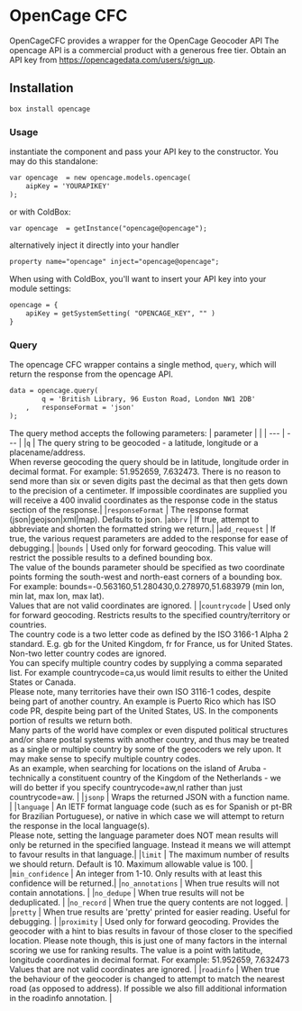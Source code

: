 # OpenCage CFC


OpenCageCFC provides a wrapper for the OpenCage Geocoder API
The opencage API is a commercial product with a generous free tier. 
Obtain an API key from https://opencagedata.com/users/sign_up.


## Installation
```js
box install opencage
```

### Usage
instantiate the component and pass your API key to the constructor. 
You may do this standalone:
```cfc
var opencage  = new opencage.models.opencage(
    aipKey = 'YOURAPIKEY'
);
```
or with ColdBox:
```cfc
var opencage  = getInstance("opencage@opencage");
```
alternatively inject it directly into your handler
```cfc
property name="opencage" inject="opencage@opencage";
```

When using with ColdBox, you'll want to insert your API key into your module settings:

```cfc
opencage = {
    apiKey = getSystemSetting( "OPENCAGE_KEY", "" )
}
```


### Query
The opencage CFC wrapper contains a single method, `query`, which will return the response from the opencage API.

```cfc
data = opencage.query(
    	q = 'British Library, 96 Euston Road, London NW1 2DB'
    ,   responseFormat = 'json'
);
```

The query method accepts the following parameters:
| parameter |  |
| --- | --- |
|`q`                | The query string to be geocoded - a latitude, longitude or a placename/address.<br> When reverse geocoding the query should be in latitude, longitude order in decimal format. For example: 51.952659, 7.632473. There is no reason to send more than six or seven digits past the decimal as that then gets down to the precision of a centimeter. If impossible coordinates are supplied you will receive a 400 invalid coordinates as the response code in the status section of the response.|
|`responseFormat`   | The response format (json|geojson|xml|map). Defaults to json.
|`abbrv`            | If true, attempt to abbreviate and shorten the formatted string we return.|
|`add_request`      | If true, the various request parameters are added to the response for ease of debugging.|
|`bounds`           | Used only for forward geocoding. This value will restrict the possible results to a defined bounding box.<br> The value of the bounds parameter should be specified as two coordinate points forming the south-west and north-east corners of a bounding box. For example: bounds=-0.563160,51.280430,0.278970,51.683979 (min lon, min lat, max lon, max lat). <br> Values that are not valid coordinates are ignored. |
|`countrycode`      | Used only for forward geocoding. Restricts results to the specified country/territory or countries.<br> The country code is a two letter code as defined by the ISO 3166-1 Alpha 2 standard. E.g. gb for the United Kingdom, fr for France, us for United States.<br> Non-two letter country codes are ignored.<br> You can specify multiple country codes by supplying a comma separated list. For example countrycode=ca,us would limit results to either the United States or Canada.<br> Please note, many territories have their own ISO 3116-1 codes, despite being part of another country. An example is Puerto Rico which has ISO code PR, despite being part of the United States, US. In the components portion of results we return both.<br> Many parts of the world have complex or even disputed political structures and/or share postal systems with another country, and thus may be treated as a single or multiple country by some of the geocoders we rely upon. It may make sense to specify multiple country codes.<br> As an example, when searching for locations on the island of Aruba - technically a constituent country of the Kingdom of the Netherlands - we will do better if you specify countrycode=aw,nl rather than just countrycode=aw. |
|`jsonp`            | Wraps the returned JSON with a function name. |
|`language`         | An IETF format language code (such as es for Spanish or pt-BR for Brazilian Portuguese), or native in which case we will attempt to return the response in the local language(s). <br> Please note, setting the language parameter does NOT mean results will only be returned in the specified language. Instead it means we will attempt to favour results in that language.|
|`limit`            | The maximum number of results we should return. Default is 10. Maximum allowable value is 100. |
|`min_confidence`   | An integer from 1-10. Only results with at least this confidence will be returned.|
|`no_annotations`   | When true results will not contain annotations. |
|`no_dedupe`        | When true results will not be deduplicated. |
|`no_record`        | When true the query contents are not logged. |
|`pretty`           | When true results are 'pretty' printed for easier reading. Useful for debugging. |
|`proximity`        | Used only for forward geocoding. Provides the geocoder with a hint to bias results in favour of those closer to the specified location. Please note though, this is just one of many factors in the internal scoring we use for ranking results. The value is a point with latitude, longitude coordinates in decimal format. For example: 51.952659, 7.632473 <br> Values that are not valid coordinates are ignored. |
|`roadinfo`         | When true the behaviour of the geocoder is changed to attempt to match the nearest road (as opposed to address). If possible we also fill additional information in the roadinfo annotation. |